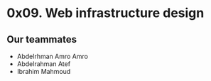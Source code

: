 # 0x09. Web infrastructure design

## Our teammates

* Abdelrhman Amro Amro
* Abdelrahman Atef
* Ibrahim Mahmoud
